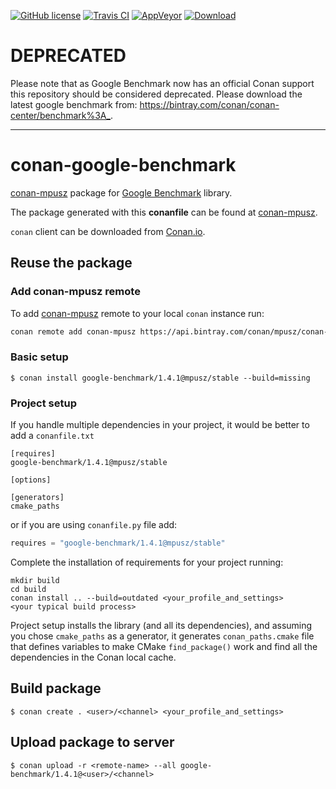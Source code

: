 [![GitHub license](https://img.shields.io/badge/license-MIT-blue.svg?maxAge=3600)](https://raw.githubusercontent.com/mpusz/conan-google-benchmark/master/LICENSE)
[![Travis CI](https://img.shields.io/travis/com/mpusz/conan-google-benchmark/master.svg?label=Travis%20CI)](https://travis-ci.com/mpusz/conan-google-benchmark)
[![AppVeyor](https://img.shields.io/appveyor/ci/mpusz/conan-google-benchmark/master.svg?label=AppVeyor)](https://ci.appveyor.com/project/mpusz/conan-google-benchmark)
[![Download](https://api.bintray.com/packages/mpusz/conan-mpusz/google-benchmark%3Ampusz/images/download.svg)](https://bintray.com/mpusz/conan-mpusz/google-benchmark%3Ampusz/_latestVersion)

# DEPRECATED

Please note that as Google Benchmark now has an official Conan support this repository should be considered
deprecated. Please download the latest google benchmark from: <https://bintray.com/conan/conan-center/benchmark%3A_>.

---

# conan-google-benchmark

[conan-mpusz](https://bintray.com/mpusz/conan-mpusz) package for [Google Benchmark](https://github.com/google/benchmark) library.

The package generated with this **conanfile** can be found at [conan-mpusz](https://bintray.com/mpusz/conan-mpusz/google-benchmark%3Ampusz).

`conan` client can be downloaded from [Conan.io](https://conan.io).

## Reuse the package

### Add conan-mpusz remote

To add [conan-mpusz](https://bintray.com/mpusz/conan-mpusz) remote to your
local `conan` instance run:

```bash
conan remote add conan-mpusz https://api.bintray.com/conan/mpusz/conan-mpusz
```

### Basic setup

```
$ conan install google-benchmark/1.4.1@mpusz/stable --build=missing
```

### Project setup

If you handle multiple dependencies in your project, it would be better
to add a `conanfile.txt`

```
[requires]
google-benchmark/1.4.1@mpusz/stable

[options]

[generators]
cmake_paths
```

or if you are using `conanfile.py` file add:

```python
requires = "google-benchmark/1.4.1@mpusz/stable"
```

Complete the installation of requirements for your project running:

```
mkdir build
cd build
conan install .. --build=outdated <your_profile_and_settings>
<your typical build process>
```

Project setup installs the library (and all its dependencies), and assuming you chose
`cmake_paths` as a generator, it generates `conan_paths.cmake` file that defines variables
to make CMake `find_package()` work and find all the dependencies in the Conan local cache.


## Build package

```
$ conan create . <user>/<channel> <your_profile_and_settings>
```

## Upload package to server

```
$ conan upload -r <remote-name> --all google-benchmark/1.4.1@<user>/<channel>
```
